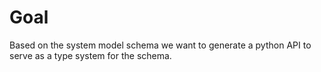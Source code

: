 # Goal
Based on the system model schema we want to generate a python API to serve as a type system for the schema.